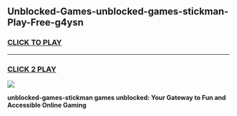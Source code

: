 
## Unblocked-Games-unblocked-games-stickman-Play-Free-g4ysn
<h3>
<a href="https://premium76.site?title=unblocked-games-stickman&ref=21A">CLICK TO PLAY</a></h3>
<hr>

<h3>
<a href="https://premium76.site?title=unblocked-games-stickman&ref=21A">CLICK 2 PLAY</a>
  
</h3>

<a href="https://premium76.site?title=unblocked-games-stickman&ref=21A"><img src="https://clearcache.store/games.png"></a>


**unblocked-games-stickman games unblocked: Your Gateway to Fun and Accessible Online Gaming**
